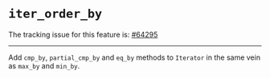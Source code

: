 # `iter_order_by`

The tracking issue for this feature is: [#64295]

[#64295]: https://github.com/rust-lang/rust/issues/64295

------------------------

Add `cmp_by`, `partial_cmp_by` and `eq_by` methods to `Iterator` in the same vein as `max_by` and `min_by`.
